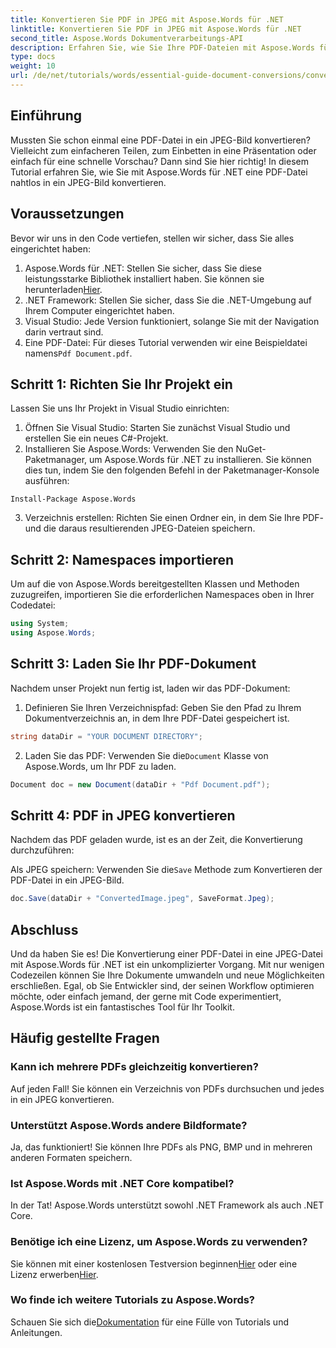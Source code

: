 ```yaml
---
title: Konvertieren Sie PDF in JPEG mit Aspose.Words für .NET
linktitle: Konvertieren Sie PDF in JPEG mit Aspose.Words für .NET
second_title: Aspose.Words Dokumentverarbeitungs-API
description: Erfahren Sie, wie Sie Ihre PDF-Dateien mit Aspose.Words für .NET mühelos in beeindruckende JPEG-Bilder umwandeln. Perfekt für Entwickler und Enthusiasten.
type: docs
weight: 10
url: /de/net/tutorials/words/essential-guide-document-conversions/convert-pdf-to-jpeg/
---
```

## Einführung

Mussten Sie schon einmal eine PDF-Datei in ein JPEG-Bild konvertieren? Vielleicht zum einfacheren Teilen, zum Einbetten in eine Präsentation oder einfach für eine schnelle Vorschau? Dann sind Sie hier richtig! In diesem Tutorial erfahren Sie, wie Sie mit Aspose.Words für .NET eine PDF-Datei nahtlos in ein JPEG-Bild konvertieren.

## Voraussetzungen

Bevor wir uns in den Code vertiefen, stellen wir sicher, dass Sie alles eingerichtet haben:

1.  Aspose.Words für .NET: Stellen Sie sicher, dass Sie diese leistungsstarke Bibliothek installiert haben. Sie können sie herunterladen[Hier](https://releases.aspose.com/words/net/).
2. .NET Framework: Stellen Sie sicher, dass Sie die .NET-Umgebung auf Ihrem Computer eingerichtet haben.
3. Visual Studio: Jede Version funktioniert, solange Sie mit der Navigation darin vertraut sind.
4.  Eine PDF-Datei: Für dieses Tutorial verwenden wir eine Beispieldatei namens`Pdf Document.pdf`.

## Schritt 1: Richten Sie Ihr Projekt ein

Lassen Sie uns Ihr Projekt in Visual Studio einrichten:

1. Öffnen Sie Visual Studio: Starten Sie zunächst Visual Studio und erstellen Sie ein neues C#-Projekt.
2. Installieren Sie Aspose.Words: Verwenden Sie den NuGet-Paketmanager, um Aspose.Words für .NET zu installieren. Sie können dies tun, indem Sie den folgenden Befehl in der Paketmanager-Konsole ausführen:

```shell
Install-Package Aspose.Words
```

3. Verzeichnis erstellen: Richten Sie einen Ordner ein, in dem Sie Ihre PDF- und die daraus resultierenden JPEG-Dateien speichern.

## Schritt 2: Namespaces importieren

Um auf die von Aspose.Words bereitgestellten Klassen und Methoden zuzugreifen, importieren Sie die erforderlichen Namespaces oben in Ihrer Codedatei:

```csharp
using System;
using Aspose.Words;
```

## Schritt 3: Laden Sie Ihr PDF-Dokument

Nachdem unser Projekt nun fertig ist, laden wir das PDF-Dokument:

1. Definieren Sie Ihren Verzeichnispfad: Geben Sie den Pfad zu Ihrem Dokumentverzeichnis an, in dem Ihre PDF-Datei gespeichert ist.

```csharp
string dataDir = "YOUR DOCUMENT DIRECTORY";
```

2.  Laden Sie das PDF: Verwenden Sie die`Document` Klasse von Aspose.Words, um Ihr PDF zu laden.

```csharp
Document doc = new Document(dataDir + "Pdf Document.pdf");
```

## Schritt 4: PDF in JPEG konvertieren

Nachdem das PDF geladen wurde, ist es an der Zeit, die Konvertierung durchzuführen:

 Als JPEG speichern: Verwenden Sie die`Save` Methode zum Konvertieren der PDF-Datei in ein JPEG-Bild.

```csharp
doc.Save(dataDir + "ConvertedImage.jpeg", SaveFormat.Jpeg);
```

## Abschluss

Und da haben Sie es! Die Konvertierung einer PDF-Datei in eine JPEG-Datei mit Aspose.Words für .NET ist ein unkomplizierter Vorgang. Mit nur wenigen Codezeilen können Sie Ihre Dokumente umwandeln und neue Möglichkeiten erschließen. Egal, ob Sie Entwickler sind, der seinen Workflow optimieren möchte, oder einfach jemand, der gerne mit Code experimentiert, Aspose.Words ist ein fantastisches Tool für Ihr Toolkit.

## Häufig gestellte Fragen

### Kann ich mehrere PDFs gleichzeitig konvertieren?
Auf jeden Fall! Sie können ein Verzeichnis von PDFs durchsuchen und jedes in ein JPEG konvertieren.

### Unterstützt Aspose.Words andere Bildformate?
Ja, das funktioniert! Sie können Ihre PDFs als PNG, BMP und in mehreren anderen Formaten speichern.

### Ist Aspose.Words mit .NET Core kompatibel?
In der Tat! Aspose.Words unterstützt sowohl .NET Framework als auch .NET Core.

### Benötige ich eine Lizenz, um Aspose.Words zu verwenden?
 Sie können mit einer kostenlosen Testversion beginnen[Hier](https://releases.aspose.com/) oder eine Lizenz erwerben[Hier](https://purchase.conholdate.com/buy).

### Wo finde ich weitere Tutorials zu Aspose.Words?
 Schauen Sie sich die[Dokumentation](https://reference.aspose.com/words/net/) für eine Fülle von Tutorials und Anleitungen.